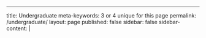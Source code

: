 ---
title: Undergraduate
meta-keywords: 3 or 4 unique for this page
permalink: /undergraduate/
layout: page
published: false
sidebar: false
sidebar-content: |
